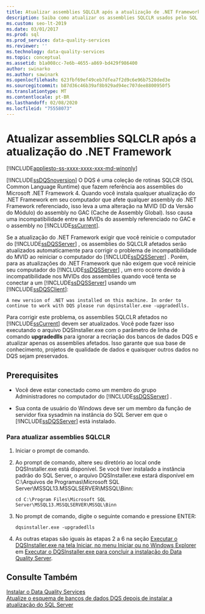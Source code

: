```yaml
---
title: Atualizar assemblies SQLCLR após a atualização de .NET Framework
description: Saiba como atualizar os assemblies SQLCLR usados pelo SQL Server Data Quality Services (DQS) depois de atualizar o .NET Framework.
ms.custom: seo-lt-2019
ms.date: 03/01/2017
ms.prod: sql
ms.prod_service: data-quality-services
ms.reviewer: ''
ms.technology: data-quality-services
ms.topic: conceptual
ms.assetid: b1a008cc-7e6b-4655-a869-bd429f986400
author: swinarko
ms.author: sawinark
ms.openlocfilehash: 623fbf69ef49ceb7dfea7f2d9c6e96b7520ded3e
ms.sourcegitcommit: b87d36c46b39af8b929ad94ec707dee8800950f5
ms.translationtype: MT
ms.contentlocale: pt-BR
ms.lasthandoff: 02/08/2020
ms.locfileid: "75558073"
---
```

# <a name="upgrade-sqlclr-assemblies-after-net-framework-update"></a>Atualizar assemblies SQLCLR após a atualização do .NET Framework

[!INCLUDE[appliesto-ss-xxxx-xxxx-xxx-md-winonly](../../includes/appliesto-ss-xxxx-xxxx-xxx-md-winonly.md)]

  
  [!INCLUDE[ssDQSnoversion](../../includes/ssdqsnoversion-md.md)] O DQS é uma coleção de rotinas SQLCR (SQL Common Language Runtime) que fazem referência aos assemblies do Microsoft .NET Framework 4. Quando você instala qualquer atualização do .NET Framework em seu computador que afete qualquer assembly do .NET Framework referenciado, isso leva a uma alteração na MVID (ID da Versão do Módulo) do assembly no GAC (Cache de Assembly Global). Isso causa uma incompatibilidade entre as MVIDs do assembly referenciado no GAC e o assembly no [!INCLUDE[ssCurrent](../../includes/sscurrent-md.md)].  
  
 Se a atualização do .NET Framework exigir que você reinicie o computador do [!INCLUDE[ssDQSServer](../../includes/ssdqsserver-md.md)] , os assemblies do SQLCLR afetados serão atualizados automaticamente para corrigir o problema de incompatibilidade do MVID ao reiniciar o computador do [!INCLUDE[ssDQSServer](../../includes/ssdqsserver-md.md)] . Porém, para as atualizações do .NET Framework que não exigem que você reinicie seu computador do [!INCLUDE[ssDQSServer](../../includes/ssdqsserver-md.md)] , um erro ocorre devido à incompatibilidade nos MVIDs dos assemblies quando você tenta se conectar a um [!INCLUDE[ssDQSServer](../../includes/ssdqsserver-md.md)] usando um [!INCLUDE[ssDQSClient](../../includes/ssdqsclient-md.md)]:  
  
```  
A new version of .NET was installed on this machine. In order to continue to work with DQS please run dqsinstaller.exe -upgradedlls.  
```  
  
 Para corrigir este problema, os assemblies SQLCLR afetados no [!INCLUDE[ssCurrent](../../includes/sscurrent-md.md)] devem ser atualizados. Você pode fazer isso executando o arquivo DQSInstaller.exe com o parâmetro de linha de comando **upgradedlls** para ignorar a recriação dos bancos de dados DQS e atualizar apenas os assemblies afetados. Isso garante que sua base de conhecimento, projetos de qualidade de dados e quaisquer outros dados no DQS sejam preservados.  
  
## <a name="prerequisites"></a>Prerequisites  
  
-   Você deve estar conectado como um membro do grupo Administradores no computador do [!INCLUDE[ssDQSServer](../../includes/ssdqsserver-md.md)] .  
  
-   Sua conta de usuário do Windows deve ser um membro da função de servidor fixa sysadmin na instância do SQL Server em que o [!INCLUDE[ssDQSServer](../../includes/ssdqsserver-md.md)] está instalado.  
  
### <a name="to-upgrade-sqlclr-assemblies"></a>Para atualizar assemblies SQLCLR  
  
1.  Iniciar o prompt de comando.  
  
2.  Ao prompt de comando, altere seu diretório ao local onde DQSInstaller.exe está disponível. Se você tiver instalado a instância padrão do SQL Server, o arquivo DQSInstaller.exe estará disponível em C:\Arquivos de Programas\Microsoft SQL Server\MSSQL13.MSSQLSERVER\MSSQL\Binn:  
  
    ```  
    cd C:\Program Files\Microsoft SQL Server\MSSQL13.MSSQLSERVER\MSSQL\Binn  
    ```  
  
3.  No prompt de comando, digite o seguinte comando e pressione ENTER:  
  
    ```  
    dqsinstaller.exe -upgradedlls  
    ```  
  
4.  As outras etapas são iguais às etapas 2 a 6 na seção [Executar o DQSInstaller.exe na tela Iniciar, no menu Iniciar ou no Windows Explorer](../../data-quality-services/install-windows/run-dqsinstaller-exe-to-complete-data-quality-server-installation.md#WindowsExplorer) em [Executar o DQSInstaller.exe para concluir a instalação do Data Quality Server](../../data-quality-services/install-windows/run-dqsinstaller-exe-to-complete-data-quality-server-installation.md).  
  
## <a name="see-also"></a>Consulte Também  
 [Instalar o Data Quality Services](../../data-quality-services/install-windows/install-data-quality-services.md)   
 [Atualize o esquema de bancos de dados DQS depois de instalar a atualização do SQL Server](../../data-quality-services/install-windows/upgrade-dqs-databases-schema-after-installing-sql-server-update.md)  
  
  
